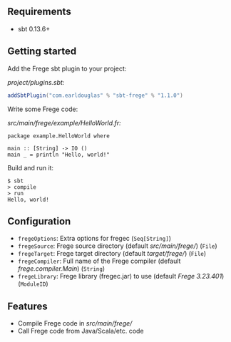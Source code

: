## Requirements

* sbt 0.13.6+

## Getting started

Add the Frege sbt plugin to your project:

*project/plugins.sbt:*

```scala
addSbtPlugin("com.earldouglas" % "sbt-frege" % "1.1.0")
```

Write some Frege code:

*src/main/frege/example/HelloWorld.fr:*

```frege
package example.HelloWorld where

main :: [String] -> IO ()
main _ = println "Hello, world!"
```

Build and run it:

```
$ sbt
> compile
> run
Hello, world!
```

## Configuration

* `fregeOptions`: Extra options for fregec (`Seq[String]`)
* `fregeSource`: Frege source directory (default *src/main/frege/*)
  (`File`)
* `fregeTarget`: Frege target directory (default *target/frege/*)
  (`File`)
* `fregeCompiler`: Full name of the Frege compiler (default
  *frege.compiler.Main*) (`String`)
* `fregeLibrary`: Frege library (fregec.jar) to use (default *Frege
  3.23.401*) (`ModuleID`)

## Features

* Compile Frege code in *src/main/frege/*
* Call Frege code from Java/Scala/etc. code
